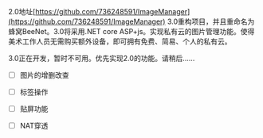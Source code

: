 2.0地址[https://github.com/736248591/ImageManager](https://github.com/736248591/ImageManager)
3.0重构项目，并且重命名为蜂窝BeeNet。3.0将采用.NET core ASP+js。实现私有云的图片管理功能。使得美术工作人员无需购买额外设备，即可拥有免费、简易、个人的私有云。

3.0正在开发，暂时不可用。优先实现2.0的功能。请稍后……

- [ ] 图片的增删改查
- [ ] 标签操作
- [ ] 贴屏功能
- [ ] NAT穿透

